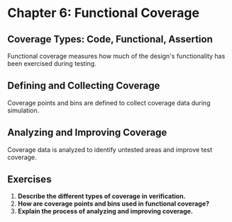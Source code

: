 # Chapter 6: Functional Coverage

## Coverage Types: Code, Functional, Assertion
Functional coverage measures how much of the design's functionality has been exercised during testing.

## Defining and Collecting Coverage
Coverage points and bins are defined to collect coverage data during simulation.

## Analyzing and Improving Coverage
Coverage data is analyzed to identify untested areas and improve test coverage.

## Exercises
1. **Describe the different types of coverage in verification.**
2. **How are coverage points and bins used in functional coverage?**
3. **Explain the process of analyzing and improving coverage.**
